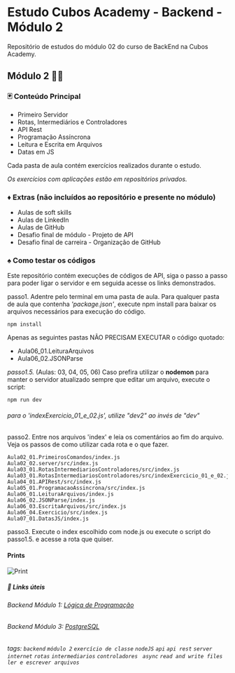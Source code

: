 # Estudo Cubos Academy - Backend - Módulo 2

Repositório de estudos do módulo 02 do curso de BackEnd na Cubos Academy.

## Módulo 2 👩‍💻

### :black_joker: Conteúdo Principal

- Primeiro Servidor
- Rotas, Intermediários e Controladores
- API Rest
- Programação Assíncrona
- Leitura e Escrita em Arquivos
- Datas em JS

Cada pasta de aula contém exercícios realizados durante o estudo.

_Os exercícios com aplicações estão em repositórios privados._

### :diamonds: Extras (não incluídos ao repositório e presente no módulo)

- Aulas de soft skills
- Aulas de LinkedIn
- Aulas de GitHub
- Desafio final de módulo - Projeto de API
- Desafio final de carreira - Organização de GitHub

### :spades: Como testar os códigos

Este repositório contém execuções de códigos de API, siga o passo a passo para poder ligar o servidor e em seguida acesse os links demonstrados.

passo1. Adentre pelo terminal em uma pasta de aula. Para qualquer pasta de aula que contenha _'package.json'_, execute npm install para baixar os arquivos necessários para execução do código.

```
npm install
```

Apenas as seguintes pastas NÃO PRECISAM EXECUTAR o código quotado:

- Aula06_01.LeituraArquivos
- Aula06_02.JSONParse

_passo1.5._ (Aulas: 03, 04, 05, 06) Caso prefira utilizar o **nodemon** para manter o servidor atualizado sempre que editar um arquivo, execute o script:

```
npm run dev
```

###### _para o 'indexExercicio_01_e_02.js', utilize "dev2" ao invés de "dev"_

passo2. Entre nos arquivos 'index' e leia os comentários ao fim do arquivo. Veja os passos de como utilizar cada rota e o que fazer.

```
Aula02_01.PrimeirosComandos/index.js
Aula02_02.server/src/index.js
Aula03_01.RotasIntermediariosControladores/src/index.js
Aula03_01.RotasIntermediariosControladores/src/indexExercicio_01_e_02.js
Aula04_01.APIRest/src/index.js
Aula05_01.ProgramacaoAssincrona/src/index.js
Aula06_01.LeituraArquivos/index.js
Aula06_02.JSONParse/index.js
Aula06_03.EscritaArquivos/src/index.js
Aula06_04.Exercicio/src/index.js
Aula07_01.DatasJS/index.js
```

passo3. Execute o index escolhido com node.js ou execute o script do passo1.5. e acesse a rota que quiser.

#### Prints

![Print](https://img001.prntscr.com/file/img001/7PVmCbE9S0qRiGuQnI4Cmw.png)

##### :link: Links úteis

###### Backend Módulo 1: [Lógica de Programação](https://github.com/arthurgsa/backend-m01-logic)
###### Backend Módulo 3: [PostgreSQL](https://github.com/arthurgsa/backend-m03-sql-postgresql/)

###### tags: `backend` `módulo 2` `exercício de classe` `nodeJS` `api` `api rest` `server` `internet` `rotas` `intermediarios` `controladores` ` async` `read and write files` `ler e escrever arquivos`
